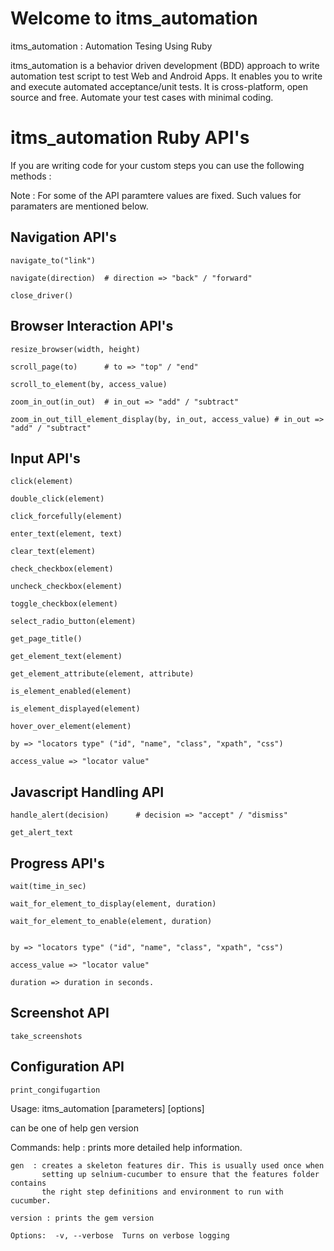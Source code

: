 Welcome to itms_automation
=================

itms_automation : Automation Tesing Using Ruby

itms_automation is a behavior driven development (BDD) approach to write automation test script to test Web and Android Apps.
It enables you to write and execute automated acceptance/unit tests.
It is cross-platform, open source and free.
Automate your test cases with minimal coding.

itms_automation Ruby API's
============================

If you are writing code for your custom steps you can use the following methods :

Note : For some of the API paramtere values are fixed. Such values for paramaters are mentioned below.

Navigation API's
----------------

	navigate_to("link")

	navigate(direction)  # direction => "back" / "forward"

	close_driver()


Browser Interaction API's
-------------------------

	resize_browser(width, height)

	scroll_page(to)	     # to => "top" / "end"

	scroll_to_element(by, access_value)

	zoom_in_out(in_out)  # in_out => "add" / "subtract"

	zoom_in_out_till_element_display(by, in_out, access_value) # in_out => "add" / "subtract"


Input API's
------------

	click(element)

	double_click(element)

	click_forcefully(element)

	enter_text(element, text)

	clear_text(element)

	check_checkbox(element)

	uncheck_checkbox(element)

	toggle_checkbox(element)

	select_radio_button(element)

	get_page_title()

	get_element_text(element)

	get_element_attribute(element, attribute)

	is_element_enabled(element)

	is_element_displayed(element)

	hover_over_element(element)

	by => "locators type" ("id", "name", "class", "xpath", "css")

	access_value => "locator value"


Javascript Handling API
-----------------------

	handle_alert(decision) 		# decision => "accept" / "dismiss"

	get_alert_text


Progress API's
--------------

	wait(time_in_sec)

	wait_for_element_to_display(element, duration)

	wait_for_element_to_enable(element, duration)


	by => "locators type" ("id", "name", "class", "xpath", "css")

	access_value => "locator value"

	duration => duration in seconds.


Screenshot API
--------------
	take_screenshots


Configuration API
-----------------

	print_congifugartion


Usage: itms_automation <command-name> [parameters] [options]

  <command-name> can be one of
    help
    gen
    version

  Commands:
    help : prints more detailed help information.

    gen  : creates a skeleton features dir. This is usually used once when
           setting up selnium-cucumber to ensure that the features folder contains
           the right step definitions and environment to run with cucumber.

    version : prints the gem version

    Options:  -v, --verbose  Turns on verbose logging
